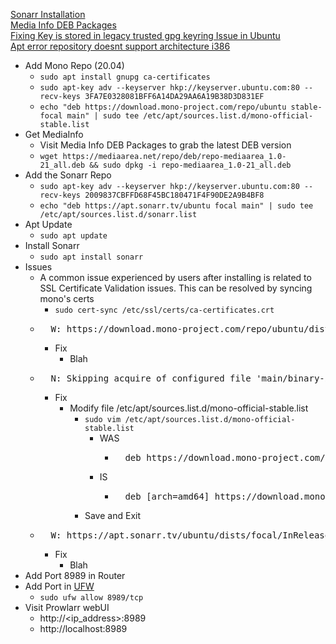 [Sonarr Installation](https://wiki.servarr.com/sonarr/installation)<br />
[Media Info DEB Packages](https://mediaarea.net/repo/deb/)<br />
[Fixing Key is stored in legacy trusted gpg keyring Issue in Ubuntu](https://itsfoss.com/key-is-stored-in-legacy-trusted-gpg/)<br />
[Apt error repository doesnt support architecture i386](https://askubuntu.com/questions/1345751/apt-error-repository-doesnt-support-architecture-i386)<br />

* Add Mono Repo (20.04)
  * `sudo apt install gnupg ca-certificates`
  * `sudo apt-key adv --keyserver hkp://keyserver.ubuntu.com:80 --recv-keys 3FA7E0328081BFF6A14DA29AA6A19B38D3D831EF`
  * `echo "deb https://download.mono-project.com/repo/ubuntu stable-focal main" | sudo tee /etc/apt/sources.list.d/mono-official-stable.list`
* Get MediaInfo
  * Visit Media Info DEB Packages to grab the latest DEB version
  * `wget https://mediaarea.net/repo/deb/repo-mediaarea_1.0-21_all.deb && sudo dpkg -i repo-mediaarea_1.0-21_all.deb`
* Add the Sonarr Repo
  * `sudo apt-key adv --keyserver hkp://keyserver.ubuntu.com:80 --recv-keys 2009837CBFFD68F45BC180471F4F90DE2A9B4BF8`
  * `echo "deb https://apt.sonarr.tv/ubuntu focal main" | sudo tee /etc/apt/sources.list.d/sonarr.list`
* Apt Update
  * `sudo apt update`
* Install Sonarr
  * `sudo apt install sonarr`
* Issues
  * A common issue experienced by users after installing is related to SSL Certificate Validation issues. This can be resolved by syncing mono's certs
    * `sudo cert-sync /etc/ssl/certs/ca-certificates.crt`
  * <pre>
      W: https://download.mono-project.com/repo/ubuntu/dists/stable-focal/InRelease: Key is stored in legacy trusted.gpg keyring (/etc/apt/trusted.gpg), see the DEPRECATION section in apt-key(8) for details.
    </pre>
    * Fix
      * Blah
  * <pre>
      N: Skipping acquire of configured file 'main/binary-i386/Packages' as repository 'https://download.mono-project.com/repo/ubuntu stable-focal InRelease' doesn't support architecture 'i386'
    </pre>
    * Fix
      * Modify file /etc/apt/sources.list.d/mono-official-stable.list
        * `sudo vim /etc/apt/sources.list.d/mono-official-stable.list`
          * WAS
            * <pre>
                deb https://download.mono-project.com/repo/ubuntu stable-focal main
              </pre>
          * IS
            * <pre>
                deb [arch=amd64] https://download.mono-project.com/repo/ubuntu stable-focal main
              </pre>
        * Save and Exit
  * <pre>
      W: https://apt.sonarr.tv/ubuntu/dists/focal/InRelease: Key is stored in legacy trusted.gpg keyring (/etc/apt/trusted.gpg), see the DEPRECATION section in apt-key(8) for details.
    </pre>
    * Fix
      * Blah
* Add Port 8989 in Router
* Add Port in [UFW](https://github.com/Cuates/ubuntuinstall/tree/main/system/ufw)
  * `sudo ufw allow 8989/tcp`
* Visit Prowlarr webUI
  * http://<ip_address>:8989
  * http://localhost:8989
